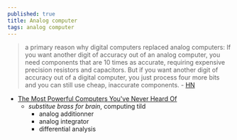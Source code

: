 ```yaml
---
published: true
title: Analog computer
tags: analog computer
---
```

> a primary reason why digital computers replaced analog computers: If you want another digit of accuracy out of an analog computer, you need components that are 10 times as accurate, requiring expensive precision resistors and capacitors. But if you want another digit of accuracy out of a digital computer, you just process four more bits and you can still use cheap, inaccurate components. - [HN](https://news.ycombinator.com/item?id=27923200)

- [The Most Powerful Computers You've Never Heard Of](https://www.youtube.com/watch?v=IgF3OX8nT0w)
	- _substitue brass for brain_,  computing tild
    	- analog additionner
        - analog integrator
        - differential analysis